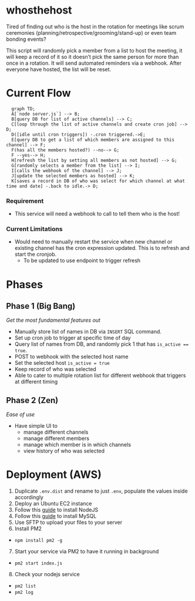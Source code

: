 # whosthehost
Tired of finding out who is the host in the rotation for meetings like scrum ceremonies (planning/retrospective/grooming/stand-up) or even team bonding events?

This script will randomly pick a member from a list to host the meeting, it will keep a record of it so it doesn’t pick the same person for more than once in a rotation.
It will send automated reminders via a webhook. 
After everyone have hosted, the list will be reset.

# Current Flow
```mermaid
  graph TD;
  A[`node server.js`] --> B;
  B[query DB for list of active channels] --> C;
  C[loop through the list of active channels and create cron job] --> D;
  D([idle until cron triggers]) -.cron triggered.->E;
  E[query DB to get a list of which members are assigned to this channel] --> F;
  F(has all the members hosted?) --no--> G;
  F --yes--> H;
  H[refresh the list by setting all members as not hosted] --> G;
  G[randomly selects a member from the list] --> I;
  I[calls the webhook of the channel] --> J;
  J[update the selected members as hosted] --> K;
  K[saves a record in DB of who was select for which channel at what time and date] -.back to idle.-> D;
```

### Requirement
- This service will need a webhook to call to tell them who is the host!

### Current Limitations
- Would need to manually restart the service when new channel or existing channel has the cron expression updated. This is to refresh and start the cronjob.
  - To be updated to use endpoint to trigger refresh

# Phases
## Phase 1 (Big Bang)
_Get the most fundamental features out_
- Manually store list of names in DB via `INSERT` SQL command.
- Set up cron job to trigger at specific time of day
- Query list of names from DB, and randomly pick 1 that has `is_active == true`.
- POST to webhook with the selected host name
- Set the selected host `is_active = true`
- Keep record of who was selected
- Able to cater to multiple rotation list for different webhook that triggers at different timing

## Phase 2 (Zen)
_Ease of use_
- Have simple UI to
  - manage different channels
  - manage different members
  - manage which member is in which channels
  - view history of who was selected

# Deployment (AWS)
1. Duplicate `.env.dist` and rename to just `.env`, populate the values inside accordingly
2. Deploy an Ubuntu EC2 instance
3. Follow this [guide](https://docs.aws.amazon.com/sdk-for-javascript/v2/developer-guide/setting-up-node-on-ec2-instance.html) to install NodeJS
4. Follow this [guide](https://towardsdatascience.com/running-mysql-databases-on-aws-ec2-a-tutorial-for-beginners-4301faa0c247) to install MySQL
5. Use SFTP to upload your files to your server
6. Install PM2
  - `npm install pm2 -g`
7. Start your service via PM2 to have it running in background
  - `pm2 start index.js`
8. Check your nodejs service
  - `pm2 list`
  - `pm2 log`
